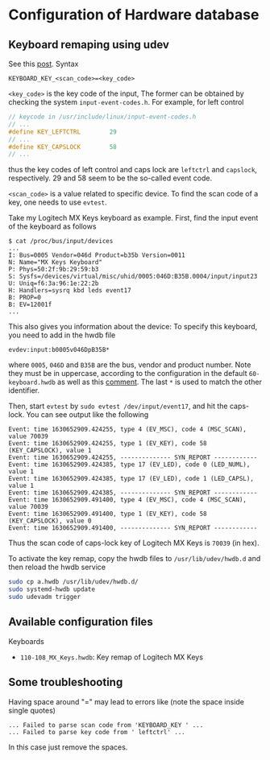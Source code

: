 # Configuration of Hardware database

## Keyboard remaping using udev

See this [post](https://yulistic.gitlab.io/2017/12/linux-keymapping-with-udev-hwdb). Syntax

```plain
KEYBOARD_KEY_<scan_code>=<key_code>
```

`<key_code>` is the key code of the input,
The former can be obtained by checking the system `input-event-codes.h`.
For example, for left control

```c
// keycode in /usr/include/linux/input-event-codes.h
// ...
#define KEY_LEFTCTRL        29
// ...
#define KEY_CAPSLOCK        58
// ...
```

thus the key codes of left control and caps lock are `leftctrl` and `capslock`, respectively.
29 and 58 seem to be the so-called event code.

`<scan_code>` is a value related to specific device.
To find the scan code of a key, one needs to use `evtest`.

Take my Logitech MX Keys keyboard as example.
First, find the input event of the keyboard as follows

```shell
$ cat /proc/bus/input/devices
...
I: Bus=0005 Vendor=046d Product=b35b Version=0011
N: Name="MX Keys Keyboard"
P: Phys=50:2f:9b:29:59:b3
S: Sysfs=/devices/virtual/misc/uhid/0005:046D:B35B.0004/input/input23
U: Uniq=f6:3a:96:1e:22:2b
H: Handlers=sysrq kbd leds event17
B: PROP=0
B: EV=12001f
...
```

This also gives you information about the device: To specify this keyboard, you need to add in the hwdb file

```plain
evdev:input:b0005v046DpB35B*
```

where `0005`, `046D` and `B35B` are the bus, vendor and product number.
Note they must be in uppercase, according to the configuration in the default `60-keyboard.hwdb`
as well as this [comment](https://disq.us/p/26shkb0). The last `*` is used to match the other identifier.

Then, start `evtest` by `sudo evtest /dev/input/event17`, and hit the caps-lock.
You can see output like the following

```plain
Event: time 1630652909.424255, type 4 (EV_MSC), code 4 (MSC_SCAN), value 70039
Event: time 1630652909.424255, type 1 (EV_KEY), code 58 (KEY_CAPSLOCK), value 1
Event: time 1630652909.424255, -------------- SYN_REPORT ------------
Event: time 1630652909.424385, type 17 (EV_LED), code 0 (LED_NUML), value 1
Event: time 1630652909.424385, type 17 (EV_LED), code 1 (LED_CAPSL), value 1
Event: time 1630652909.424385, -------------- SYN_REPORT ------------
Event: time 1630652909.491400, type 4 (EV_MSC), code 4 (MSC_SCAN), value 70039
Event: time 1630652909.491400, type 1 (EV_KEY), code 58 (KEY_CAPSLOCK), value 0
Event: time 1630652909.491400, -------------- SYN_REPORT ------------
```

Thus the scan code of caps-lock key of Logitech MX Keys is `70039` (in hex).

To activate the key remap, copy the hwdb files to `/usr/lib/udev/hwdb.d` and then reload the hwdb service

```bash
sudo cp a.hwdb /usr/lib/udev/hwdb.d/
sudo systemd-hwdb update
sudo udevadm trigger
```

## Available configuration files

Keyboards

- `110-108_MX_Keys.hwdb`: Key remap of Logitech MX Keys

## Some troubleshooting

Having space around "=" may lead to errors like (note the space inside single quotes)
```plain
... Failed to parse scan code from 'KEYBOARD_KEY ' ...
... Failed to parse key code from ' leftctrl' ...
```
In this case just remove the spaces.
